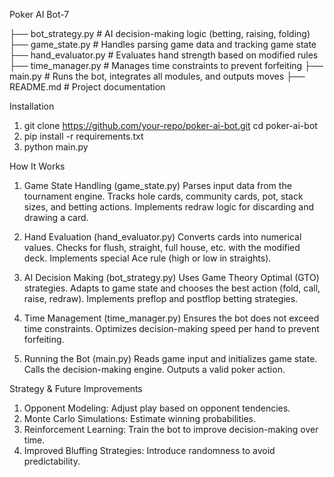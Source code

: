 Poker AI Bot-7

├── bot_strategy.py     # AI decision-making logic (betting, raising, folding)
├── game_state.py      # Handles parsing game data and tracking game state
├── hand_evaluator.py  # Evaluates hand strength based on modified rules
├── time_manager.py    # Manages time constraints to prevent forfeiting
├── main.py            # Runs the bot, integrates all modules, and outputs moves
├── README.md          # Project documentation

Installation
1. git clone https://github.com/your-repo/poker-ai-bot.git
   cd poker-ai-bot
2. pip install -r requirements.txt
3. python main.py

How It Works

1. Game State Handling (game_state.py)
Parses input data from the tournament engine.
Tracks hole cards, community cards, pot, stack sizes, and betting actions.
Implements redraw logic for discarding and drawing a card.

2. Hand Evaluation (hand_evaluator.py)
Converts cards into numerical values.
Checks for flush, straight, full house, etc. with the modified deck.
Implements special Ace rule (high or low in straights).

3. AI Decision Making (bot_strategy.py)
Uses Game Theory Optimal (GTO) strategies.
Adapts to game state and chooses the best action (fold, call, raise, redraw).
Implements preflop and postflop betting strategies.

4. Time Management (time_manager.py)
Ensures the bot does not exceed time constraints.
Optimizes decision-making speed per hand to prevent forfeiting.

5. Running the Bot (main.py)
Reads game input and initializes game state.
Calls the decision-making engine.
Outputs a valid poker action.

Strategy & Future Improvements

1. Opponent Modeling: Adjust play based on opponent tendencies.
2. Monte Carlo Simulations: Estimate winning probabilities.
3. Reinforcement Learning: Train the bot to improve decision-making over time.
4. Improved Bluffing Strategies: Introduce randomness to avoid predictability.